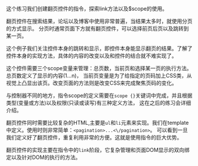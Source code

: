 这个练习我们创建翻页控件的指令，探索link方法以及$scope的使用。

翻页控件在搜索结果，论坛以及博客中使用非常普遍，当结果太多时，就使用分页的方式显示。
分页时通常页面下方就有翻页控件，可以选择前页后页以及跳转到某一页。

这个例子我们关注控件本身的跳转和显示，即控件本身能显示翻页的结果。了解了控件本身的实现方法，具体的内容的改变以及和控件的结合就不难实现了。

这个控件需要三个scope变量来管理：总页数，当前页和选择某一页的执行方法。总页数定义了显示的内容(1...n)，
当前页变量是为了给指定的页码加上CSS类，从视觉上凸显出该页。改变页面的方法则是改变CSS来完成聚焦页码的变化。

与控制器不同的地方，指令scope的定义需要在```scope {}```关键词中完成，并且根据类型(变量或方法)以及权限(只读或读写)有三种定义方法，
这在之后的练习会详细介绍。

翻页控件同时需要比较复杂的HTML,主要是```ul```和```li```元素来实现。我们在template中定义。使用时则非常简单：```<pagination>...<\/pagination>```。
可以看到一旦我们定义好了翻页控件，重复利用非常的方便。这就是使用指令的巨大优势。

翻页控件的实现主要在指令中的```link```阶段，它复杂管理和页面DOM显示的双向绑定以及针对DOM的执行的方法。